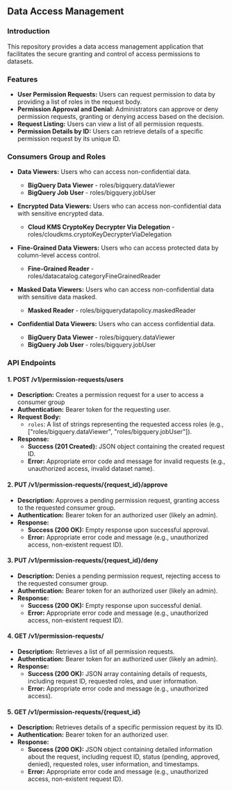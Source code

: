 ## **Data Access Management**

### **Introduction**

This repository provides a data access management application that facilitates the secure granting and control of access permissions to datasets.

### **Features**

* **User Permission Requests:** Users can request permission to data by providing a list of roles in the request body.
* **Permission Approval and Denial:** Administrators can approve or deny permission requests, granting or denying access based on the decision.
* **Request Listing:** Users can view a list of all permission requests.
* **Permission Details by ID:** Users can retrieve details of a specific permission request by its unique ID.

### **Consumers Group and Roles**
* **Data Viewers:** 
Users who can access non-confidential data.
    * **BigQuery Data Viewer** - roles/bigquery.dataViewer
    * **BigQuery Job User** - roles/bigquery.jobUser

* **Encrypted Data Viewers:** 
Users who can access non-confidential data with sensitive encrypted data.
    * **Cloud KMS CryptoKey Decrypter Via Delegation** - roles/cloudkms.cryptoKeyDecrypterViaDelegation

* **Fine-Grained Data Viewers:** 
Users who can access protected data by column-level access control.
    * **Fine-Grained Reader** - roles/datacatalog.categoryFineGrainedReader

* **Masked Data Viewers:** 
Users who can access non-confidential data with sensitive data masked.
    * **Masked Reader** - roles/bigquerydatapolicy.maskedReader

* **Confidential Data Viewers:** 
Users who can access confidential data.
    * **BigQuery Data Viewer** - roles/bigquery.dataViewer
    * **BigQuery Job User** - roles/bigquery.jobUser

### **API Endpoints**

#### **1. POST /v1/permission-requests/users**

* **Description:** Creates a permission request for a user to access a consumer group
* **Authentication:** Bearer token for the requesting user.
* **Request Body:**
    * `roles`: A list of strings representing the requested access roles (e.g., ["roles/bigquery.dataViewer", "roles/bigquery.jobUser"]).
* **Response:**
    * **Success (201 Created):** JSON object containing the created request ID.
    * **Error:** Appropriate error code and message for invalid requests (e.g., unauthorized access, invalid dataset name).

#### **2. PUT /v1/permission-requests/{request_id}/approve**

* **Description:** Approves a pending permission request, granting access to the requested consumer group.
* **Authentication:** Bearer token for an authorized user (likely an admin).
* **Response:**
    * **Success (200 OK):** Empty response upon successful approval.
    * **Error:** Appropriate error code and message (e.g., unauthorized access, non-existent request ID).

#### **3. PUT /v1/permission-requests/{request_id}/deny**

* **Description:** Denies a pending permission request, rejecting access to the requested consumer group.
* **Authentication:** Bearer token for an authorized user (likely an admin).
* **Response:**
    * **Success (200 OK):** Empty response upon successful denial.
    * **Error:** Appropriate error code and message (e.g., unauthorized access, non-existent request ID).

#### **4. GET /v1/permission-requests/**

* **Description:** Retrieves a list of all permission requests.
* **Authentication:** Bearer token for an authorized user (likely an admin).
* **Response:**
    * **Success (200 OK):** JSON array containing details of requests, including request ID,  requested roles, and user information.
    * **Error:** Appropriate error code and message (e.g., unauthorized access).

#### **5. GET /v1/permission-requests/{request_id}**

* **Description:** Retrieves details of a specific permission request by its ID.
* **Authentication:** Bearer token for an authorized user.
* **Response:**
    * **Success (200 OK):** JSON object containing detailed information about the request, including request ID, status (pending, approved, denied), requested roles, user information, and timestamps.
    * **Error:** Appropriate error code and message (e.g., unauthorized access, non-existent request ID).
